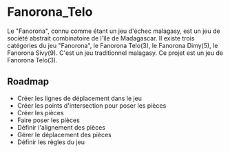 # Fanorona_Telo

Le "Fanorona", connu comme étant un jeu d'échec malagasy, est un jeu de société abstrait combinatoire de l'île de Madagascar.
Il existe trois catégories du jeu "Fanorona", le Fanorona Telo(3), le Fanorona Dimy(5), le Fanorona Sivy(9). C'est un jeu traditionnel malagasy.
Ce projet est un jeu de Fanorona Telo(3).

## Roadmap

- Créer les lignes de déplacement dans le jeu
- Créer les points d'intersection pour poser les pièces
- Créer les pièces
- Faire poser les pièces
- Définir l'alignement des pièces
- Gérer le déplacement des pièces
- Définir les règles du jeu
